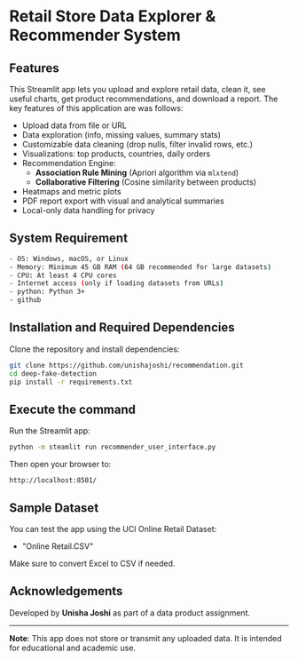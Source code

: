 # Retail Store Data Explorer & Recommender System



## Features
This Streamlit app lets you upload and explore retail data, clean it, see useful charts, get product recommendations, and download a report. The key features of this application are was follows:

- Upload data from file or URL
- Data exploration (info, missing values, summary stats)
- Customizable data cleaning (drop nulls, filter invalid rows, etc.)
- Visualizations: top products, countries, daily orders
- Recommendation Engine:
  - **Association Rule Mining** (Apriori algorithm via `mlxtend`)
  - **Collaborative Filtering** (Cosine similarity between products)
- Heatmaps and metric plots
- PDF report export with visual and analytical summaries
- Local-only data handling for privacy


## System Requirement 
```bash
- OS: Windows, macOS, or Linux
- Memory: Minimum 45 GB RAM (64 GB recommended for large datasets)
- CPU: At least 4 CPU cores
- Internet access (only if loading datasets from URLs)
- python: Python 3+
- github
```

## Installation and Required Dependencies

Clone the repository and install dependencies:
```bash
git clone https://github.com/unishajoshi/recommendation.git
cd deep-fake-detection
pip install -r requirements.txt
```

## Execute the command

Run the Streamlit app:
```bash
python -m steamlit run recommender_user_interface.py
```

Then open your browser to:
```
http://localhost:8501/
```

## Sample Dataset

You can test the app using the UCI Online Retail Dataset:
- "Online Retail.CSV"

Make sure to convert Excel to CSV if needed.


## Acknowledgements

Developed by **Unisha Joshi** as part of a data product assignment.

---

**Note**: This app does not store or transmit any uploaded data. It is intended for educational and academic use.
